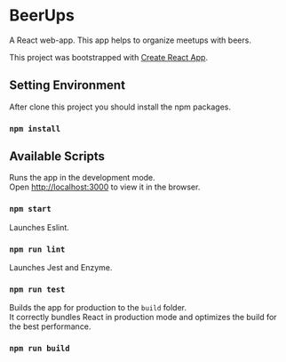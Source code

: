 # BeerUps

A React web-app. This app helps to organize meetups with beers.

This project was bootstrapped with [Create React App](https://github.com/facebook/create-react-app).

## Setting Environment

After clone this project you should install the npm packages.

### `npm install`

## Available Scripts

Runs the app in the development mode.<br>
Open [http://localhost:3000](http://localhost:3000) to view it in the browser.

### `npm start`

Launches Eslint.<br>

### `npm run lint`

Launches Jest and Enzyme.<br>

### `npm run test`

Builds the app for production to the `build` folder.<br>
It correctly bundles React in production mode and optimizes the build for the best performance.

### `npm run build`
